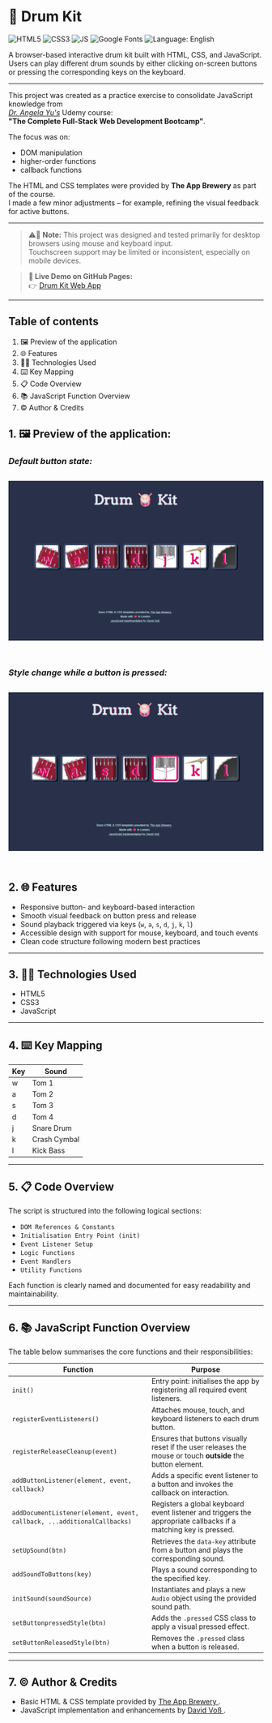 # &#129345; Drum Kit

![HTML5](https://img.shields.io/badge/HTML5-%3C%2F%3E-orange)
![CSS3](https://img.shields.io/badge/CSS3-%23-blue)
![JS](https://img.shields.io/badge/JS-yellow?logo=javascript&logoColor=white)
![Google Fonts](https://img.shields.io/badge/fonts-Google%20Fonts-red)
![Language: English](https://img.shields.io/badge/language-English-blue)

A browser-based interactive drum kit built with HTML, CSS, and JavaScript.  
Users can play different drum sounds by either clicking on-screen buttons or pressing the corresponding keys on the keyboard.

---

This project was created as a practice exercise to consolidate JavaScript knowledge from  
[_Dr. Angela Yu's_](https://www.udemy.com/course/the-complete-web-development-bootcamp/) Udemy course:  
**"The Complete Full-Stack Web Development Bootcamp"**.

The focus was on:

- DOM manipulation  
- higher-order functions  
- callback functions

The HTML and CSS templates were provided by **The App Brewery** as part of the course.  
I made a few minor adjustments – for example, refining the visual feedback for active buttons.

---

> &#9888;&#65039;&#128241; **Note:** This project was designed and tested primarily for desktop browsers using mouse and keyboard input. <br>
> Touchscreen support may be limited or inconsistent, especially on mobile devices.

> **&#128279; Live Demo on GitHub Pages:**  
> &#128073; [Drum Kit Web App](https://david-voss.github.io/Drum-Kit/)

---

## Table of contents
1. &#128444;&#65039; Preview of the application
2. &#127760; Features
3. &#129489;&#8205;&#128187; Technologies Used
4. &#9000;&#65039; Key Mapping
5. &#128203; Code Overview
6. &#128218; JavaScript Function Overview
7. &#169;&#65039; Author & Credits

## 1. &#128444;&#65039; Preview of the application:
### **_Default button state:_**
![Default state](./images/screenshots/drum-kit1.png)<br><br>
---
### **_Style change while a button is pressed:_**
![Button style change](./images/screenshots/drum-kit2.png)<br><br>
---

## 2. &#127760; Features

- Responsive button- and keyboard-based interaction
- Smooth visual feedback on button press and release
- Sound playback triggered via keys (`w`, `a`, `s`, `d`, `j`, `k`, `l`)
- Accessible design with support for mouse, keyboard, and touch events
- Clean code structure following modern best practices

---

## 3. &#129489;&#8205;&#128187; Technologies Used

- HTML5
- CSS3
- JavaScript

---

## 4. &#9000;&#65039; Key Mapping

| Key | Sound         |
|-----|---------------|
| w   | Tom 1         |
| a   | Tom 2         |
| s   | Tom 3         |
| d   | Tom 4         |
| j   | Snare Drum    |
| k   | Crash Cymbal  |
| l   | Kick Bass     |

---

## 5. &#128203; Code Overview

The script is structured into the following logical sections:

- `DOM References & Constants`
- `Initialisation Entry Point (init)`
- `Event Listener Setup`
- `Logic Functions`
- `Event Handlers`
- `Utility Functions`

Each function is clearly named and documented for easy readability and maintainability.

---

## 6. &#128218; JavaScript Function Overview

The table below summarises the core functions and their responsibilities:

| Function                            | Purpose                                                                 |
|-------------------------------------|-------------------------------------------------------------------------|
| `init()`                            | Entry point: initialises the app by registering all required event listeners. |
| `registerEventListeners()`          | Attaches mouse, touch, and keyboard listeners to each drum button.      |
| `registerReleaseCleanup(event)`     | Ensures that buttons visually reset if the user releases the mouse or touch **outside** the button element. |
| `addButtonListener(element, event, callback)` | Adds a specific event listener to a button and invokes the callback on interaction. |
| `addDocumentListener(element, event, callback, ...additionalCallbacks)` | Registers a global keyboard event listener and triggers the appropriate callbacks if a matching key is pressed. |
| `setUpSound(btn)`                   | Retrieves the `data-key` attribute from a button and plays the corresponding sound. |
| `addSoundToButtons(key)`            | Plays a sound corresponding to the specified key.    |
| `initSound(soundSource)`            | Instantiates and plays a new `Audio` object using the provided sound path. |
| `setButtonpressedStyle(btn)`        | Adds the `.pressed` CSS class to apply a visual pressed effect.         |
| `setButtonReleasedStyle(btn)`       | Removes the `.pressed` class when a button is released.                 |

---

## 7. &#169;&#65039; Author & Credits

- Basic HTML & CSS template provided by <a 
          href="https://appbrewery.com/" 
          title="Visit The App Brewery" 
          target="_blank" 
          rel="noopener noreferrer">
          The App Brewery
        </a>.
- JavaScript implementation and enhancements by <a 
          href="https://github.com/David-Voss" 
          title="Visit David Voß’s GitHub profile" 
          target="_blank" 
          rel="noopener noreferrer">
          David Voß
        </a>.